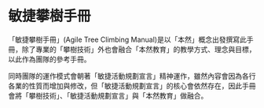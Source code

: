 # 敏捷攀樹手冊
「敏捷攀樹手冊」(Agile Tree Climbing Manual)是以「本然」概念出發撰寫此手冊，除了專業的「攀樹技術」外也會融合「本然教育」的教學方式、理念與目標，以此作為團隊的參考手冊。  

同時團隊的運作模式會朝著「敏捷活動規劃宣言」精神運作，雖然內容會因為各行各業的性質而增加與修改，但「敏捷活動規劃宣言」的核心會依然存在，因此手冊會將「攀樹技術」、「敏捷活動規劃宣言」與「本然教育」做融合。
